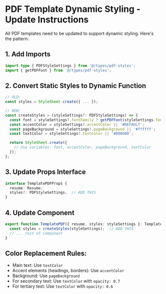 # PDF Template Dynamic Styling - Update Instructions

All PDF templates need to be updated to support dynamic styling. Here's the pattern:

## 1. Add Imports
```typescript
import type { PDFStyleSettings } from '@/types/pdf-styles';
import { getPDFFont } from '@/types/pdf-styles';
```

## 2. Convert Static Styles to Dynamic Function
```typescript
// OLD:
const styles = StyleSheet.create({ ... });

// NEW:
const createStyles = (styleSettings?: PDFStyleSettings) => {
  const font = styleSettings?.fontFamily ? getPDFFont(styleSettings.fontFamily) : 'Helvetica';
  const accentColor = styleSettings?.accentColor || '#DEFAULT';
  const pageBackground = styleSettings?.pageBackground || '#ffffff';
  const textColor = styleSettings?.textColor || '#000000';

  return StyleSheet.create({
    // Use variables: font, accentColor, pageBackground, textColor
  });
};
```

## 3. Update Props Interface
```typescript
interface TemplatePDFProps {
  resume: Resume;
  styles?: PDFStyleSettings;  // ADD THIS
}
```

## 4. Update Component
```typescript
export function TemplatePDF({ resume, styles: styleSettings }: TemplatePDFProps) {
  const styles = createStyles(styleSettings);  // ADD THIS
  // ... rest of component
}
```

## Color Replacement Rules:
- Main text: Use `textColor` 
- Accent elements (headings, borders): Use `accentColor`
- Background: Use `pageBackground`
- For secondary text: Use `textColor` with `opacity: 0.7`
- For tertiary text: Use `textColor` with `opacity: 0.6`

